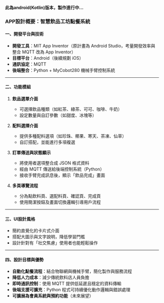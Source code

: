 #### 此為android(Kotlin)版本，製作進行中...
### APP設計概要：智慧飲品工坊點餐系統

#### 一、開發平台與技術

* **開發工具**：MIT App Inventor（原計畫為 Android Studio，考量開發效率與整合 MQTT 改為 App Inventor）
* **目標平台**：Android（後續規劃 iOS）
* **通訊協定**：MQTT
* **後端整合**：Python + MyCobot280 機械手臂控制系統

---

#### 二、功能模組

1. **飲品選單介面**

   * 可選擇飲品種類（如紅茶、綠茶、可可、咖啡、牛奶）
   * 設定數量與自訂參數（如甜度、冰塊等）

2. **配料選擇介面**

   * 提供多種配料選項（如珍珠、椰果、寒天、茶凍、仙草）
   * 自訂搭配，並能進行多項複選

3. **訂單傳送與狀態顯示**

   * 將使用者選項整合成 JSON 格式資料
   * 經由 MQTT 傳送給後端控制系統（Python）
   * 接收手臂完成訊息後，顯示「飲品完成」畫面

4. **多頁導覽流程**

   * 分為點飲料頁、選配料頁、確認頁、完成頁
   * 使用簡潔按鈕及畫面切換邏輯引導用戶流程

---

#### 三、UI設計風格

* 簡約直覺化的卡片式介面
* 搭配大圖示與文字說明，降低學習門檻
* 設計針對有「社交焦慮」使用者也能輕鬆操作

---

#### 四、設計目標與優勢

*  **自動化點餐流程**：結合物聯網與機械手臂，簡化製作與服務流程
*  **降低人力成本**：減少傳統飲料店人員負擔
*  **即時通訊控制**：使用 MQTT 提供低延遲且穩定的資料傳輸
*  **後端支援可擴充**：Python 程式可持續優化動作邏輯與錯誤處理
*  **可擴展為會員系統與預約功能**（未來展望）

